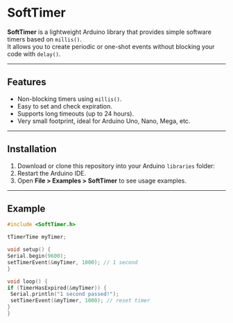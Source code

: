# SoftTimer

**SoftTimer** is a lightweight Arduino library that provides simple software timers based on `millis()`.  
It allows you to create periodic or one-shot events without blocking your code with `delay()`.

---

## Features
- Non-blocking timers using `millis()`.
- Easy to set and check expiration.
- Supports long timeouts (up to 24 hours).
- Very small footprint, ideal for Arduino Uno, Nano, Mega, etc.

---

## Installation
1. Download or clone this repository into your Arduino `libraries` folder:
2. Restart the Arduino IDE.
3. Open **File > Examples > SoftTimer** to see usage examples.

---

## Example

```cpp
#include <SoftTimer.h>

tTimerTime myTimer;

void setup() {
Serial.begin(9600);
setTimerEvent(&myTimer, 1000); // 1 second
}

void loop() {
if (TimerHasExpired(&myTimer)) {
 Serial.println("1 second passed!");
 setTimerEvent(&myTimer, 1000); // reset timer
}
}

